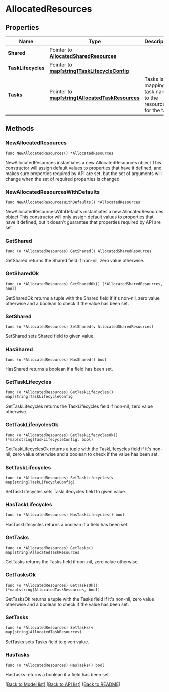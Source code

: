 # AllocatedResources

## Properties

Name | Type | Description | Notes
------------ | ------------- | ------------- | -------------
**Shared** | Pointer to [**AllocatedSharedResources**](AllocatedSharedResources.md) |  | [optional] 
**TaskLifecycles** | Pointer to [**map[string]TaskLifecycleConfig**](TaskLifecycleConfig.md) |  | [optional] 
**Tasks** | Pointer to [**map[string]AllocatedTaskResources**](AllocatedTaskResources.md) | Tasks is a mapping of task name to the resources for the task. | [optional] 

## Methods

### NewAllocatedResources

`func NewAllocatedResources() *AllocatedResources`

NewAllocatedResources instantiates a new AllocatedResources object
This constructor will assign default values to properties that have it defined,
and makes sure properties required by API are set, but the set of arguments
will change when the set of required properties is changed

### NewAllocatedResourcesWithDefaults

`func NewAllocatedResourcesWithDefaults() *AllocatedResources`

NewAllocatedResourcesWithDefaults instantiates a new AllocatedResources object
This constructor will only assign default values to properties that have it defined,
but it doesn't guarantee that properties required by API are set

### GetShared

`func (o *AllocatedResources) GetShared() AllocatedSharedResources`

GetShared returns the Shared field if non-nil, zero value otherwise.

### GetSharedOk

`func (o *AllocatedResources) GetSharedOk() (*AllocatedSharedResources, bool)`

GetSharedOk returns a tuple with the Shared field if it's non-nil, zero value otherwise
and a boolean to check if the value has been set.

### SetShared

`func (o *AllocatedResources) SetShared(v AllocatedSharedResources)`

SetShared sets Shared field to given value.

### HasShared

`func (o *AllocatedResources) HasShared() bool`

HasShared returns a boolean if a field has been set.

### GetTaskLifecycles

`func (o *AllocatedResources) GetTaskLifecycles() map[string]TaskLifecycleConfig`

GetTaskLifecycles returns the TaskLifecycles field if non-nil, zero value otherwise.

### GetTaskLifecyclesOk

`func (o *AllocatedResources) GetTaskLifecyclesOk() (*map[string]TaskLifecycleConfig, bool)`

GetTaskLifecyclesOk returns a tuple with the TaskLifecycles field if it's non-nil, zero value otherwise
and a boolean to check if the value has been set.

### SetTaskLifecycles

`func (o *AllocatedResources) SetTaskLifecycles(v map[string]TaskLifecycleConfig)`

SetTaskLifecycles sets TaskLifecycles field to given value.

### HasTaskLifecycles

`func (o *AllocatedResources) HasTaskLifecycles() bool`

HasTaskLifecycles returns a boolean if a field has been set.

### GetTasks

`func (o *AllocatedResources) GetTasks() map[string]AllocatedTaskResources`

GetTasks returns the Tasks field if non-nil, zero value otherwise.

### GetTasksOk

`func (o *AllocatedResources) GetTasksOk() (*map[string]AllocatedTaskResources, bool)`

GetTasksOk returns a tuple with the Tasks field if it's non-nil, zero value otherwise
and a boolean to check if the value has been set.

### SetTasks

`func (o *AllocatedResources) SetTasks(v map[string]AllocatedTaskResources)`

SetTasks sets Tasks field to given value.

### HasTasks

`func (o *AllocatedResources) HasTasks() bool`

HasTasks returns a boolean if a field has been set.


[[Back to Model list]](../README.md#documentation-for-models) [[Back to API list]](../README.md#documentation-for-api-endpoints) [[Back to README]](../README.md)


